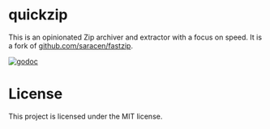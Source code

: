 # quickzip

This is an opinionated Zip archiver and extractor with a focus on speed. It is a fork of [github.com/saracen/fastzip](https://github.com/saracen/fastzip).

[![godoc](https://godoc.org/github.com/wolfeidau/quickzip?status.svg)](http://godoc.org/github.com/wolfeidau/quickzip)

# License

This project is licensed under the MIT license.